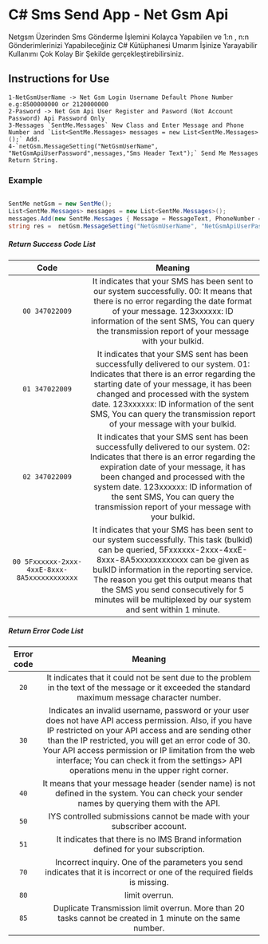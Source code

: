# C# Sms Send App - Net Gsm Api
 Netgsm Üzerinden Sms Gönderme İşlemini Kolayca Yapabilen ve 1:n , n:n Gönderimlerinizi Yapabileceğiniz C# Kütüphanesi Umarım İşinize Yarayabilir Kullanımı Çok Kolay Bir Şekilde gerçekleştirebilirsiniz.
## Instructions for Use 
	1-NetGsmUserName -> Net Gsm Login Username Default Phone Number e.g:8500000000 or 2120000000
	2-Pasword -> Net Gsm Api User Register and Pasword (Not Account Password) Api Password Only
	3-Messages `SentMe.Messages` New Class and Enter Message and Phone Number and `List<SentMe.Messages> messages = new List<SentMe.Messages>();` Add.
	4-`netGsm.MessageSetting("NetGsmUserName", "NetGsmApiUserPassword",messages,"Sms Header Text");` Send Me Messages Return String.

### Example
```C#

SentMe netGsm = new SentMe();
List<SentMe.Messages> messages = new List<SentMe.Messages>();
messages.Add(new SentMe.Messages { Message = MessageText, PhoneNumber = SentNumber });
string res =  netGsm.MessageSetting("NetGsmUserName", "NetGsmApiUserPassword",messages,"Sms Header Text");

``` 
##### Return Success Code List
Code | Meaning
:------------: | :-------------:
`00 347022009`|It indicates that your SMS has been sent to our system successfully. 00: It means that there is no error regarding the date format of your message. 123xxxxxx: ID information of the sent SMS, You can query the transmission report of your message with your bulkid.
`01 347022009`|It indicates that your SMS sent has been successfully delivered to our system. 01: Indicates that there is an error regarding the starting date of your message, it has been changed and processed with the system date. 123xxxxxx: ID information of the sent SMS, You can query the transmission report of your message with your bulkid.
`02 347022009`|It indicates that your SMS sent has been successfully delivered to our system. 02: Indicates that there is an error regarding the expiration date of your message, it has been changed and processed with the system date. 123xxxxxx: ID information of the sent SMS, You can query the transmission report of your message with your bulkid.
`00 5Fxxxxxx-2xxx-4xxE-8xxx-8A5xxxxxxxxxxxx`|It indicates that your SMS has been sent to our system successfully. This task (bulkid) can be queried, 5Fxxxxxx-2xxx-4xxE-8xxx-8A5xxxxxxxxxxxx can be given as bulkID information in the reporting service. The reason you get this output means that the SMS you send consecutively for 5 minutes will be multiplexed by our system and sent within 1 minute.

##### Return Error Code List
Error code | Meaning
:------------: | :-------------:
`20`|It indicates that it could not be sent due to the problem in the text of the message or it exceeded the standard maximum message character number.
`30`|Indicates an invalid username, password or your user does not have API access permission. Also, if you have IP restricted on your API access and are sending other than the IP restricted, you will get an error code of 30. Your API access permission or IP limitation from the web interface; You can check it from the settings> API operations menu in the upper right corner.
`40`|It means that your message header (sender name) is not defined in the system. You can check your sender names by querying them with the API.
`50`|IYS controlled submissions cannot be made with your subscriber account.
`51`|It indicates that there is no IMS Brand information defined for your subscription.
`70`|Incorrect inquiry. One of the parameters you send indicates that it is incorrect or one of the required fields is missing.
`80`|limit overrun.
`85`|Duplicate Transmission limit overrun. More than 20 tasks cannot be created in 1 minute on the same number.
